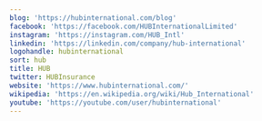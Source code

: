 ```yaml
---
blog: 'https://hubinternational.com/blog'
facebook: 'https://facebook.com/HUBInternationalLimited'
instagram: 'https://instagram.com/HUB_Intl'
linkedin: 'https://linkedin.com/company/hub-international'
logohandle: hubinternational
sort: hub
title: HUB
twitter: HUBInsurance
website: 'https://www.hubinternational.com/'
wikipedia: 'https://en.wikipedia.org/wiki/Hub_International'
youtube: 'https://youtube.com/user/hubinternational'
---
```

